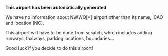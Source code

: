 **This airport has been automatically generated**

We have no information about NWWQ[*] airport other than its name, ICAO and location (NC).

This airport will have to be done from scratch, which includes adding runways, taxiways, parking locations, boundaries...

Good luck if you decide to do this airport!